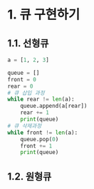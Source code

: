 # 1. 큐 구현하기

## 1.1. 선형큐

```python 
a = [1, 2, 3]

queue = []
front = 0
rear = 0
# 큐 삽입 과정
while rear != len(a):
    queue.append(a[rear])
    rear += 1
    print(queue)
# 큐 삭제과정
while front != len(a):
    queue.pop(0)
    front += 1
    print(queue)
```



## 1.2. 원형큐